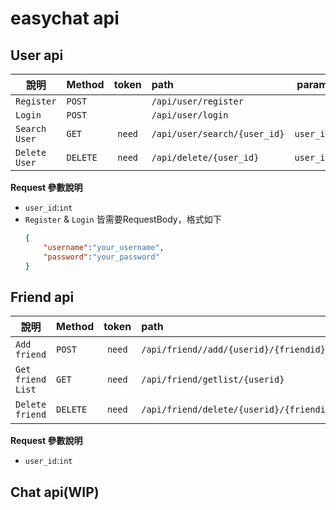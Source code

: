 # easychat api

## User api
| 說明          | Method   | token  | path                         | param     |
| ------------- | -------- |:------:|:---------------------------- | --------- |
| `Register`    | `POST`   |        | `/api/user/register`         |           |
| `Login`       | `POST`   |        | `/api/user/login`            |           |
| `Search User` | `GET`    | `need` | `/api/user/search/{user_id}` | `user_id` |
| `Delete User` | `DELETE` | `need` | `/api/delete/{user_id}`      | `user_id` |

**Request 參數說明**
- `user_id`:`int`
- `Register` & `Login` 皆需要RequestBody，格式如下
    ```json
    {
        "username":"your_username",
        "password":"your_password"
    }
    ```

## Friend api
| 說明              | Method   | token  | path                                     | param                  |
| ----------------- |:-------- |:------:|:---------------------------------------- | ---------------------- |
| `Add friend`      | `POST`   | `need` | `/api/friend//add/{userid}/{friendid}`   | `user_id`, `friend_id` |
| `Get friend List` | `GET`    | `need` | `/api/friend/getlist/{userid}`           | `user_id`              |
| `Delete friend`   | `DELETE` | `need` | `/api/friend/delete/{userid}/{friendid}` | `user_id`, `friend_id` |

**Request 參數說明**
- `user_id`:`int`

## Chat api(WIP)



     
